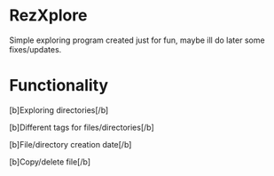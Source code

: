 # RezXplore
Simple exploring program created just for fun, maybe ill do later some fixes/updates.
# Functionality
[b]Exploring directories[/b]

[b]Different tags for files/directories[/b]

[b]File/directory creation date[/b]

[b]Copy/delete file[/b]

